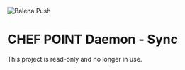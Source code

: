 ![Balena Push](https://github.com/ChefPoint/daemon-sync/workflows/Balena%20Push/badge.svg?branch=master)

# CHEF POINT Daemon - Sync

This project is read-only and no longer in use.
